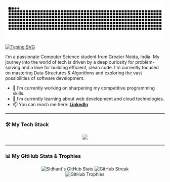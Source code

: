 <p align="center">
  <img src="https://raw.githubusercontent.com/Sidhant0707/Sidhant0707/output/github-contribution-grid-snake-dark.svg" alt="GitHub Contribution Snake Animation"/>
</p>

<a href="https://git.io/typing-svg"><img src="https://readme-typing-svg.herokuapp.com?font=Fira+Code&size=30&pause=1000&color=33FF33&center=true&vCenter=true&width=500&lines=Hi+there%2C+I'm+Sidhant...;A+Software+Developer...;A+Problem+Solver...;And+a+Lifelong+Learner!" alt="Typing SVG" /></a>

I'm a passionate Computer Science student from Greater Noida, India. My journey into the world of tech is driven by a deep curiosity for problem-solving and a love for building efficient, clean code. I'm currently focused on mastering Data Structures & Algorithms and exploring the vast possibilities of software development.

- 🔭 I’m currently working on sharpening my competitive programming skills.
- 🌱 I’m currently learning about web development and cloud technologies.
- 📫 You can reach me here: **[LinkedIn](https://www.linkedin.com/in/sidhant07)**

---

### 🛠️ My Tech Stack
<p align="center">
  <a href="https://skillicons.dev">
    <img src="https://skillicons.dev/icons?i=cpp,python,git,vscode,github" />
  </a>
</p>

---

### 📊 My GitHub Stats & Trophies
<p align="center">
  <img src="https://github-readme-stats.vercel.app/api?username=Sidhant0707&show_icons=true&theme=vision-friendly-dark&rank_icon=github" alt="Sidhant's GitHub Stats"/>
  <img src="https://streak-stats.demolab.com/?user=Sidhant0707&theme=vision-friendly-dark" alt="GitHub Streak"/>
  <br/>
  <img src="https://github-profile-trophy.vercel.app/?username=Sidhant0707&theme=vision-friendly-dark&rank=S,A,B,C" alt="GitHub Trophies"/>
</p>
